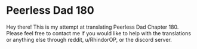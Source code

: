 # Peerless Dad 180

Hey there! This is my attempt at translating Peerless Dad Chapter 180. Please feel free to contact me if you would like to help with the translations or anything else through reddit, u/RhindorOP, or the discord server. 
